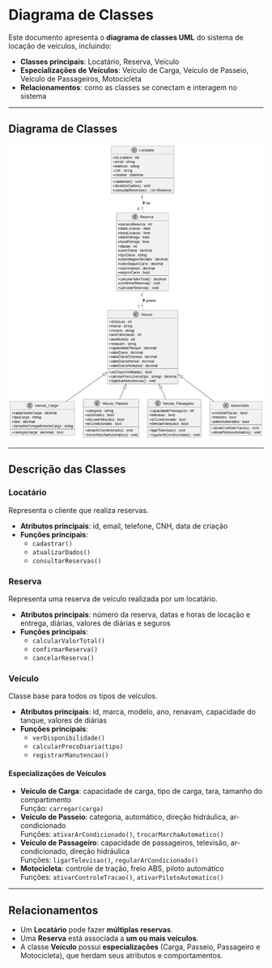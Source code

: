 # Diagrama de Classes

Este documento apresenta o **diagrama de classes UML** do sistema de locação de veículos, incluindo:

- **Classes principais**: Locatário, Reserva, Veículo  
- **Especializações de Veículos**: Veículo de Carga, Veículo de Passeio, Veículo de Passageiros, Motocicleta  
- **Relacionamentos**: como as classes se conectam e interagem no sistema

---

## Diagrama de Classes

<p align="center">
  <img src="assets/DiagramaClassesLoccar.jpg" alt="Diagrama de Classes">
</p>

---

## Descrição das Classes

### Locatário
Representa o cliente que realiza reservas.
- **Atributos principais**: id, email, telefone, CNH, data de criação
- **Funções principais**: 
  - `cadastrar()`
  - `atualizarDados()`
  - `consultarReservas()`

### Reserva
Representa uma reserva de veículo realizada por um locatário.
- **Atributos principais**: número da reserva, datas e horas de locação e entrega, diárias, valores de diárias e seguros
- **Funções principais**: 
  - `calcularValorTotal()`
  - `confirmarReserva()`
  - `cancelarReserva()`

### Veículo
Classe base para todos os tipos de veículos.
- **Atributos principais**: id, marca, modelo, ano, renavam, capacidade do tanque, valores de diárias
- **Funções principais**: 
  - `verDisponibilidade()`
  - `calcularPrecoDiaria(tipo)`
  - `registrarManutencao()`

#### Especializações de Veículos
- **Veículo de Carga**: capacidade de carga, tipo de carga, tara, tamanho do compartimento  
  Função: `carregar(carga)`
- **Veículo de Passeio**: categoria, automático, direção hidráulica, ar-condicionado  
  Funções: `ativarArCondicionado()`, `trocarMarchaAutomatico()`
- **Veículo de Passageiro**: capacidade de passageiros, televisão, ar-condicionado, direção hidráulica  
  Funções: `ligarTelevisao()`, `regularArCondicionado()`
- **Motocicleta**: controle de tração, freio ABS, piloto automático  
  Funções: `ativarControleTracao()`, `ativarPilotoAutomatico()`

---

## Relacionamentos

- Um **Locatário** pode fazer **múltiplas reservas**.  
- Uma **Reserva** está associada a **um ou mais veículos**.  
- A classe **Veículo** possui **especializações** (Carga, Passeio, Passageiro e Motocicleta), que herdam seus atributos e comportamentos.

